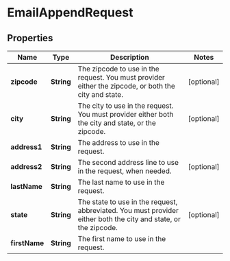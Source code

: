 

# EmailAppendRequest

## Properties

Name | Type | Description | Notes
------------ | ------------- | ------------- | -------------
**zipcode** | **String** | The zipcode to use in the request. You must provider either the zipcode, or both the city and state. |  [optional]
**city** | **String** | The city to use in the request. You must provider either both the city and state, or the zipcode. |  [optional]
**address1** | **String** | The address to use in the request. | 
**address2** | **String** | The second address line to use in the request, when needed. |  [optional]
**lastName** | **String** | The last name to use in the request. | 
**state** | **String** | The state to use in the request, abbreviated. You must provider either both the city and state, or the zipcode. |  [optional]
**firstName** | **String** | The first name to use in the request. | 




